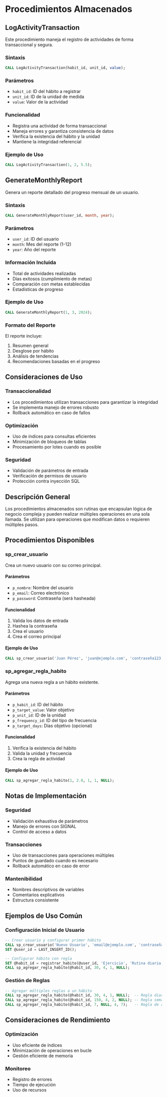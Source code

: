 # Procedimientos Almacenados

## LogActivityTransaction

Este procedimiento maneja el registro de actividades de forma transaccional y segura.

### Sintaxis
```sql
CALL LogActivityTransaction(habit_id, unit_id, value);
```

### Parámetros
- `habit_id`: ID del hábito a registrar
- `unit_id`: ID de la unidad de medida
- `value`: Valor de la actividad

### Funcionalidad
- Registra una actividad de forma transaccional
- Maneja errores y garantiza consistencia de datos
- Verifica la existencia del hábito y la unidad
- Mantiene la integridad referencial

### Ejemplo de Uso
```sql
CALL LogActivityTransaction(1, 2, 5.5);
```

## GenerateMonthlyReport

Genera un reporte detallado del progreso mensual de un usuario.

### Sintaxis
```sql
CALL GenerateMonthlyReport(user_id, month, year);
```

### Parámetros
- `user_id`: ID del usuario
- `month`: Mes del reporte (1-12)
- `year`: Año del reporte

### Información Incluida
- Total de actividades realizadas
- Días exitosos (cumplimiento de metas)
- Comparación con metas establecidas
- Estadísticas de progreso

### Ejemplo de Uso
```sql
CALL GenerateMonthlyReport(1, 3, 2024);
```

### Formato del Reporte
El reporte incluye:
1. Resumen general
2. Desglose por hábito
3. Análisis de tendencias
4. Recomendaciones basadas en el progreso

## Consideraciones de Uso

### Transaccionalidad
- Los procedimientos utilizan transacciones para garantizar la integridad
- Se implementa manejo de errores robusto
- Rollback automático en caso de fallos

### Optimización
- Uso de índices para consultas eficientes
- Minimización de bloqueos de tablas
- Procesamiento por lotes cuando es posible

### Seguridad
- Validación de parámetros de entrada
- Verificación de permisos de usuario
- Protección contra inyección SQL

## Descripción General
Los procedimientos almacenados son rutinas que encapsulan lógica de negocio compleja y pueden realizar múltiples operaciones en una sola llamada. Se utilizan para operaciones que modifican datos o requieren múltiples pasos.

## Procedimientos Disponibles

### sp_crear_usuario
Crea un nuevo usuario con su correo principal.

#### Parámetros
- `p_nombre`: Nombre del usuario
- `p_email`: Correo electrónico
- `p_password`: Contraseña (será hasheada)

#### Funcionalidad
1. Valida los datos de entrada
2. Hashea la contraseña
3. Crea el usuario
4. Crea el correo principal

#### Ejemplo de Uso
```sql
CALL sp_crear_usuario('Juan Pérez', 'juan@ejemplo.com', 'contraseña123');
```

### sp_agregar_regla_habito
Agrega una nueva regla a un hábito existente.

#### Parámetros
- `p_habit_id`: ID del hábito
- `p_target_value`: Valor objetivo
- `p_unit_id`: ID de la unidad
- `p_frequency_id`: ID del tipo de frecuencia
- `p_target_days`: Días objetivo (opcional)

#### Funcionalidad
1. Verifica la existencia del hábito
2. Valida la unidad y frecuencia
3. Crea la regla de actividad

#### Ejemplo de Uso
```sql
CALL sp_agregar_regla_habito(1, 2.0, 1, 1, NULL);
```

## Notas de Implementación

### Seguridad
- Validación exhaustiva de parámetros
- Manejo de errores con SIGNAL
- Control de acceso a datos

### Transacciones
- Uso de transacciones para operaciones múltiples
- Puntos de guardado cuando es necesario
- Rollback automático en caso de error

### Mantenibilidad
- Nombres descriptivos de variables
- Comentarios explicativos
- Estructura consistente

## Ejemplos de Uso Común

### Configuración Inicial de Usuario
```sql
-- Crear usuario y configurar primer hábito
CALL sp_crear_usuario('Nuevo Usuario', 'email@ejemplo.com', 'contraseña123');
SET @user_id = LAST_INSERT_ID();

-- Configurar hábito con regla
SET @habit_id = registrar_habito(@user_id, 'Ejercicio', 'Rutina diaria', 'diaria');
CALL sp_agregar_regla_habito(@habit_id, 30, 4, 1, NULL);
```

### Gestión de Reglas
```sql
-- Agregar múltiples reglas a un hábito
CALL sp_agregar_regla_habito(@habit_id, 30, 4, 1, NULL);  -- Regla diaria
CALL sp_agregar_regla_habito(@habit_id, 150, 4, 2, NULL); -- Regla semanal
CALL sp_agregar_regla_habito(@habit_id, 7, NULL, 4, 7);   -- Regla de racha
```

## Consideraciones de Rendimiento

### Optimización
- Uso eficiente de índices
- Minimización de operaciones en bucle
- Gestión eficiente de memoria

### Monitoreo
- Registro de errores
- Tiempo de ejecución
- Uso de recursos 
